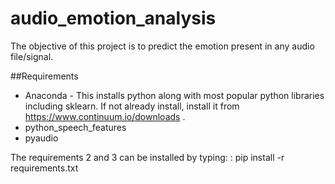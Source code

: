 # audio_emotion_analysis
The objective of this project is to predict the emotion present in any audio file/signal.

##Requirements
- Anaconda - This installs python along with most popular python libraries including sklearn. If not already install, install it from https://www.continuum.io/downloads . 
- python_speech_features
- pyaudio

The requirements 2 and 3 can be installed by typing: :
	pip install -r requirements.txt


